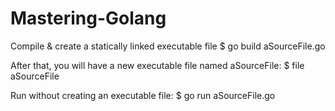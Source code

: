 # Mastering-Golang

Compile & create a statically linked executable file
$ go build aSourceFile.go

After that, you will have a new executable file named aSourceFile:
$ file aSourceFile

Run without creating an executable file:
$ go run aSourceFile.go

